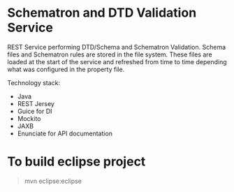 Schematron and DTD Validation Service
======================================

REST Service performing DTD/Schema and Schematron Validation. Schema files and Schematron rules are stored in the file system. These files are loaded at the start of the service and refreshed from time to time depending what was configured in the property file.

Technology stack:

* Java
* REST Jersey
* Guice for DI
* Mockito
* JAXB
* Enunciate for API documentation

# To build eclipse project

> mvn eclipse:eclipse

